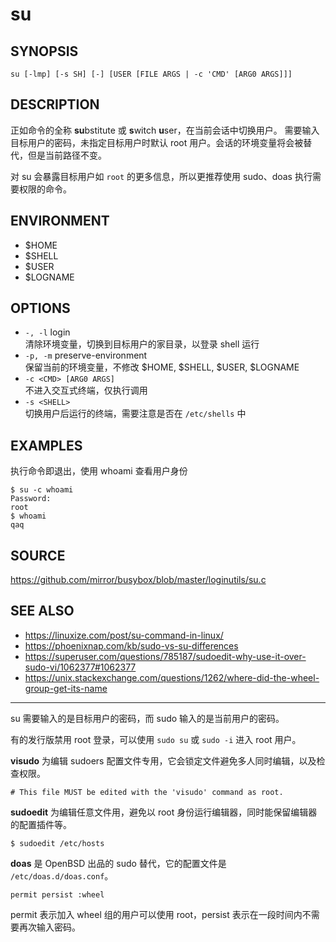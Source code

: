 su
===

## SYNOPSIS

	su [-lmp] [-s SH] [-] [USER [FILE ARGS | -c 'CMD' [ARG0 ARGS]]]

## DESCRIPTION

正如命令的全称 **su**bstitute 或 **s**witch **u**ser，在当前会话中切换用户。
需要输入目标用户的密码，未指定目标用户时默认 root 用户。会话的环境变量将会被替代，但是当前路径不变。

对 su 会暴露目标用户如 `root` 的更多信息，所以更推荐使用 sudo、doas 执行需要权限的命令。

## ENVIRONMENT

* $HOME
* $SHELL
* $USER
* $LOGNAME

## OPTIONS

* `-, -l` login  
	清除环境变量，切换到目标用户的家目录，以登录 shell 运行
* `-p, -m` preserve-environment  
	保留当前的环境变量，不修改 $HOME, $SHELL, $USER, $LOGNAME
* `-c <CMD> [ARG0 ARGS]`  
	不进入交互式终端，仅执行调用
* `-s <SHELL>`  
	切换用户后运行的终端，需要注意是否在 `/etc/shells` 中



## EXAMPLES

执行命令即退出，使用 whoami 查看用户身份

	$ su -c whoami
	Password:
	root
	$ whoami
	qaq


## SOURCE

https://github.com/mirror/busybox/blob/master/loginutils/su.c

## SEE ALSO

* <https://linuxize.com/post/su-command-in-linux/>
* <https://phoenixnap.com/kb/sudo-vs-su-differences>
* <https://superuser.com/questions/785187/sudoedit-why-use-it-over-sudo-vi/1062377#1062377>
* <https://unix.stackexchange.com/questions/1262/where-did-the-wheel-group-get-its-name>

---

su 需要输入的是目标用户的密码，而 sudo 输入的是当前用户的密码。

有的发行版禁用 root 登录，可以使用 `sudo su` 或 `sudo -i` 进入 root 用户。

**visudo** 为编辑 sudoers 配置文件专用，它会锁定文件避免多人同时编辑，以及检查权限。

	# This file MUST be edited with the 'visudo' command as root.

**sudoedit** 为编辑任意文件用，避免以 root 身份运行编辑器，同时能保留编辑器的配置插件等。

	$ sudoedit /etc/hosts

**doas** 是 OpenBSD 出品的 sudo 替代，它的配置文件是 `/etc/doas.d/doas.conf`。

	permit persist :wheel

permit 表示加入 wheel 组的用户可以使用 root，persist 表示在一段时间内不需要再次输入密码。
